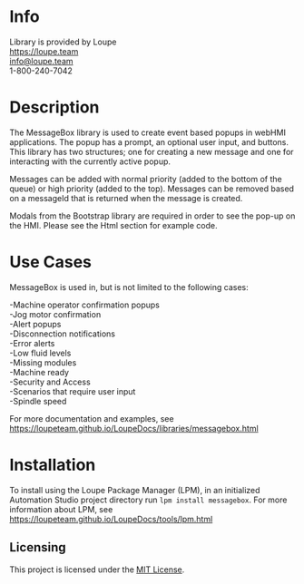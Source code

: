 # Info
Library is provided by Loupe  
https://loupe.team  
info@loupe.team  
1-800-240-7042  

# Description
The MessageBox library is used to create event based popups in webHMI applications. The popup has a prompt, an optional user input, and buttons. This library has two structures; one for creating a new message and one for interacting with the currently active popup.

Messages can be added with normal priority (added to the bottom of the queue) or high priority (added to the top). Messages can be removed based on a messageId that is returned when the message is created.

Modals from the Bootstrap library are required in order to see the pop-up on the HMI. Please see the Html section for example code.

# Use Cases
MessageBox is used in, but is not limited to the following cases:

-Machine operator confirmation popups  
-Jog motor confirmation  
-Alert popups  
-Disconnection notifications  
-Error alerts  
-Low fluid levels  
-Missing modules  
-Machine ready  
-Security and Access  
-Scenarios that require user input  
-Spindle speed  

For more documentation and examples, see https://loupeteam.github.io/LoupeDocs/libraries/messagebox.html

# Installation
To install using the Loupe Package Manager (LPM), in an initialized Automation Studio project directory run `lpm install messagebox`. For more information about LPM, see https://loupeteam.github.io/LoupeDocs/tools/lpm.html

## Licensing

This project is licensed under the [MIT License](LICENSE.md).